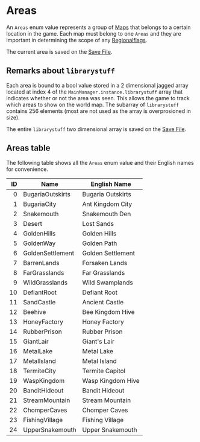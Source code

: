 # Areas

An `Areas` enum value represents a group of [Maps](../Maps.md) that belongs to a certain location in the game. Each map must belong to one `Areas` and they are important in determining the scope of any [Regionalflags](../../Flags%20arrays/Regionalflags.md). 

The current area is saved on the [Save File](../../External%20data%20format/Save%20File.md).

## Remarks about `librarystuff`

Each area is bound to a bool value stored in a 2 dimensional jagged array located at index 4 of the `MainManager.instance.librarystuff` array that indicates whether or not the area was seen. This allows the game to track which areas to show on the world map. The subarray of `librarystuff` contains 256 elements (most are not used as the array is overprosioned in size). 

The entire `librarystuff` two dimensional array is saved on the [Save File](../../External%20data%20format/Save%20File.md).

## Areas table
The following table shows all the `Areas` enum value and their English names for convenience.

|ID|Name|English Name|
|-:|----|------------|
|0|BugariaOutskirts|Bugaria Outskirts|
|1|BugariaCity|Ant Kingdom City|
|2|Snakemouth|Snakemouth Den|
|3|Desert|Lost Sands|
|4|GoldenHills|Golden Hills|
|5|GoldenWay|Golden Path|
|6|GoldenSettlement|Golden Settlement|
|7|BarrenLands|Forsaken Lands|
|8|FarGrasslands|Far Grasslands|
|9|WildGrasslands|Wild Swamplands|
|10|DefiantRoot|Defiant Root|
|11|SandCastle|Ancient Castle|
|12|Beehive|Bee Kingdom Hive|
|13|HoneyFactory|Honey Factory|
|14|RubberPrison|Rubber Prison|
|15|GiantLair|Giant's Lair|
|16|MetalLake|Metal Lake|
|17|MetalIsland|Metal Island|
|18|TermiteCity|Termite Capitol|
|19|WaspKingdom|Wasp Kingdom Hive|
|20|BanditHideout|Bandit Hideout|
|21|StreamMountain|Stream Mountain|
|22|ChomperCaves|Chomper Caves|
|23|FishingVillage|Fishing Village|
|24|UpperSnakemouth|Upper Snakemouth|
